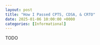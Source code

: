 ```yaml
---
layout: post
title: "How I Passed CPTS, CDSA, & CRTO"
date: 2025-01-06 10:00:00 +0000
categories: [Informational]
---
```


TODO

